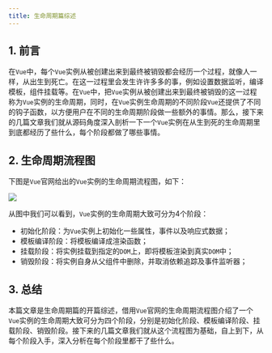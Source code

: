 ```yaml
---
title: 生命周期篇综述
---
```


## 1. 前言

在`Vue`中，每个`Vue`实例从被创建出来到最终被销毁都会经历一个过程，就像人一样，从出生到死亡。在这一过程里会发生许许多多的事，例如设置数据监听，编译模板，组件挂载等。在`Vue`中，把`Vue`实例从被创建出来到最终被销毁的这一过程称为`Vue`实例的生命周期，同时，在`Vue`实例生命周期的不同阶段`Vue`还提供了不同的钩子函数，以方便用户在不同的生命周期阶段做一些额外的事情。那么，接下来的几篇文章我们就从源码角度深入剖析一下一个`Vue`实例在从生到死的生命周期里到底都经历了些什么，每个阶段都做了哪些事情。

## 2. 生命周期流程图

下图是`Vue`官网给出的`Vue`实例的生命周期流程图，如下：

![](~@/lifecycle/1.jpg)

从图中我们可以看到，`Vue`实例的生命周期大致可分为4个阶段：

- 初始化阶段：为`Vue`实例上初始化一些属性，事件以及响应式数据；
- 模板编译阶段：将模板编译成渲染函数；
- 挂载阶段：将实例挂载到指定的`DOM`上，即将模板渲染到真实`DOM`中；
- 销毁阶段：将实例自身从父组件中删除，并取消依赖追踪及事件监听器；



## 3. 总结

本篇文章是生命周期篇的开篇综述，借用`Vue`官网的生命周期流程图介绍了一个`Vue`实例的生命周期大致可分为四个阶段，分别是初始化阶段、模板编译阶段、挂载阶段、销毁阶段。接下来的几篇文章我们就从这个流程图为基础，自上到下，从每个阶段入手，深入分析在每个阶段里都干了些什么。
